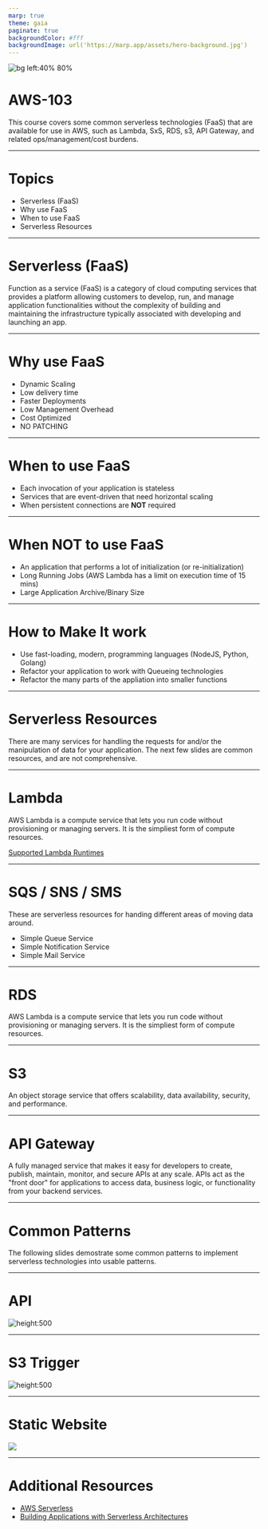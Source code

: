 ```yaml
---
marp: true
theme: gaia
paginate: true
backgroundColor: #fff
backgroundImage: url('https://marp.app/assets/hero-background.jpg')
---
```


![bg left:40% 80%](content/logo.jpg)

# **AWS-103**

This course covers some common serverless technologies (FaaS) that are available for use in AWS, such as Lambda, SxS, RDS, s3, API Gateway, and related ops/management/cost burdens.

---

# Topics

* Serverless (FaaS)
* Why use FaaS
* When to use FaaS
* Serverless Resources

---

# Serverless (FaaS)

Function as a service (FaaS) is a category of cloud computing services that provides a platform allowing customers to develop, run, and manage application functionalities without the complexity of building and maintaining the infrastructure typically associated with developing and launching an app.

---

# Why use FaaS

* Dynamic Scaling
* Low delivery time
* Faster Deployments
* Low Management Overhead
* Cost Optimized
* NO PATCHING
  
---

# When to use FaaS

* Each invocation of your application is stateless
* Services that are event-driven that need horizontal scaling
* When persistent connections are **NOT** required

---

# When NOT to use FaaS

* An application that performs a lot of initialization (or re-initialization)
* Long Running Jobs (AWS Lambda has a limit on execution time of 15 mins)
* Large Application Archive/Binary Size

---

# How to Make It work

* Use fast-loading, modern, programming languages (NodeJS, Python, Golang)
* Refactor your application to work with Queueing technologies
* Refactor the many parts of the appliation into smaller functions

---

# Serverless Resources

There are many services for handling the requests for and/or the manipulation of data for your application.  The next few slides are common resources, and are not comprehensive.

---

# Lambda

AWS Lambda is a compute service that lets you run code without provisioning or managing servers.  It is the simpliest form of compute resources.

[Supported Lambda Runtimes](https://docs.aws.amazon.com/lambda/latest/dg/lambda-runtimes.html)

---

# SQS / SNS / SMS

These are serverless resources for handing different areas of moving data around.

* Simple Queue Service
* Simple Notification Service
* Simple Mail Service

---

# RDS

AWS Lambda is a compute service that lets you run code without provisioning or managing servers.  It is the simpliest form of compute resources.

---

# S3

An object storage service that offers scalability, data availability, security, and performance.

---

# API Gateway

A fully managed service that makes it easy for developers to create, publish, maintain, monitor, and secure APIs at any scale. APIs act as the "front door" for applications to access data, business logic, or functionality from your backend services.

---

# Common Patterns

The following slides demostrate some common patterns to implement serverless technologies into usable patterns.

---

# API

![height:500](content/Serverless_Sample_API_Pattern.jpg)

---

# S3 Trigger

![height:500](content/aws_s3_trigger.png)

---

# Static Website

![](content/aws_cf_s3.png)

---

# Additional Resources

* [AWS Serverless](https://aws.amazon.com/serverless/)
* [Building Applications with Serverless Architectures](https://aws.amazon.com/lambda/serverless-architectures-learn-more/)
